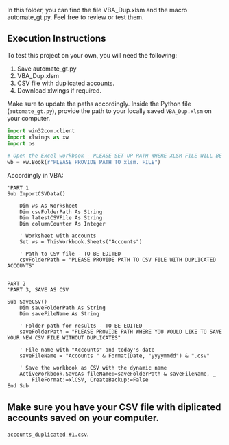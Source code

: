 In this folder, you can find the file VBA_Dup.xlsm and the macro automate_gt.py. Feel free to review or test them.

## Execution Instructions

To test this project on your own, you will need the following:

1. Save automate_gt.py
2. VBA_Dup.xlsm
3. CSV file with duplicated accounts.
4. Download xlwings if required. 

Make sure to update the paths accordingly. Inside the Python file (`automate_gt.py`), provide the path to your locally saved `VBA_Dup.xlsm` on your computer.

```python
import win32com.client
import xlwings as xw
import os

# Open the Excel workbook - PLEASE SET UP PATH WHERE XLSM FILE WILL BE SAVED 
wb = xw.Book(r"PLEASE PROVIDE PATH TO xlsm. FILE")
```

Accordingly in VBA:


```vba
'PART 1
Sub ImportCSVData()

    Dim ws As Worksheet
    Dim csvFolderPath As String
    Dim latestCSVFile As String
    Dim columnCounter As Integer

    ' Worksheet with accounts
    Set ws = ThisWorkbook.Sheets("Accounts")

    ' Path to CSV file - TO BE EDITED
    csvFolderPath = "PLEASE PROVIDE PATH TO CSV FILE WITH DUPLICATED ACCOUNTS"


PART 2
'PART 3, SAVE AS CSV

Sub SaveCSV()
    Dim saveFolderPath As String
    Dim saveFileName As String

    ' Folder path for results - TO BE EDITED
    saveFolderPath = "PLEASE PROVIDE PATH WHERE YOU WOULD LIKE TO SAVE YOUR NEW CSV FILE WITHOUT DUPLICATES"

    ' File name with "Accounts" and today's date
    saveFileName = "Accounts " & Format(Date, "yyyymmdd") & ".csv"

    ' Save the workbook as CSV with the dynamic name
    ActiveWorkbook.SaveAs fileName:=saveFolderPath & saveFileName, _
        FileFormat:=xlCSV, CreateBackup:=False
End Sub
```

## Make sure you have your CSV file with diplicated accounts saved on your computer.

[`accounts_duplicated #1.csv`](VBA%20%26%20Python%20scripts/CSV%20with%20duplicated%20accounts/accounts_duplicated%20%231.csv).
